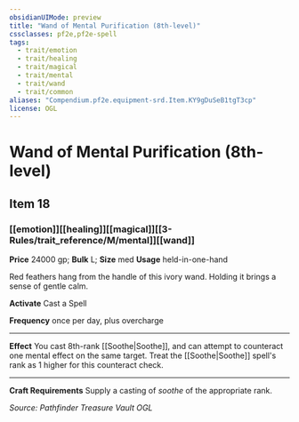 ```yaml
---
obsidianUIMode: preview
title: "Wand of Mental Purification (8th-level)"
cssclasses: pf2e,pf2e-spell
tags:
  - trait/emotion
  - trait/healing
  - trait/magical
  - trait/mental
  - trait/wand
  - trait/common
aliases: "Compendium.pf2e.equipment-srd.Item.KY9gDuSeB1tgT3cp"
license: OGL
---
```

# Wand of Mental Purification (8th-level)
## Item 18
### [[emotion]][[healing]][[magical]][[3-Rules/trait_reference/M/mental]][[wand]]


**Price** 24000 gp; 
**Bulk** L; **Size** med
**Usage** held-in-one-hand

Red feathers hang from the handle of this ivory wand. Holding it brings a sense of gentle calm.

**Activate** Cast a Spell

**Frequency** once per day, plus overcharge

* * *

**Effect** You cast 8th-rank [[Soothe|Soothe]], and can attempt to counteract one mental effect on the same target. Treat the [[Soothe|Soothe]] spell's rank as 1 higher for this counteract check.

* * *

**Craft Requirements** Supply a casting of _soothe_ of the appropriate rank.

*Source: Pathfinder Treasure Vault*
*OGL*